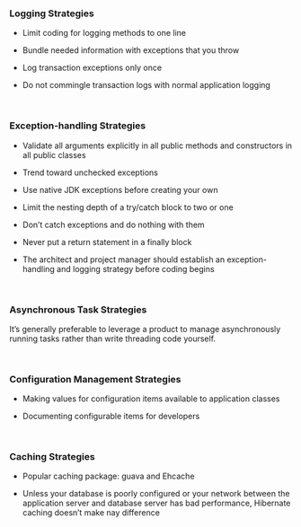### Logging Strategies

-   Limit coding for logging methods to one line

-   Bundle needed information with exceptions that you throw

-   Log transaction exceptions only once

-   Do not commingle transaction logs with normal application logging

 

### Exception-handling Strategies

-   Validate all arguments explicitly in all public methods and constructors in
    all public classes

-   Trend toward unchecked exceptions

-   Use native JDK exceptions before creating your own

-   Limit the nesting depth of a try/catch block to two or one

-   Don’t catch exceptions and do nothing with them

-   Never put a return statement in a finally block

-   The architect and project manager should establish an exception-handling and
    logging strategy before coding begins

 

### Asynchronous Task Strategies

It’s generally preferable to leverage a product to manage asynchronously running
tasks rather than write threading code yourself.

 

### Configuration Management Strategies

-   Making values for configuration items available to application classes

-   Documenting configurable items for developers

 

### Caching Strategies

-   Popular caching package: guava and Ehcache

-   Unless your database is poorly configured or your network between the
    application server and database server has bad performance, Hibernate
    caching doesn’t make nay difference
